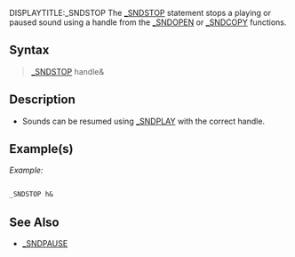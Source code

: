 DISPLAYTITLE:_SNDSTOP
The [_SNDSTOP](_SNDSTOP) statement stops a playing or paused sound using a handle from the [_SNDOPEN](_SNDOPEN) or [_SNDCOPY](_SNDCOPY) functions.


## Syntax

>  [_SNDSTOP](_SNDSTOP) handle&


## Description

* Sounds can be resumed using [_SNDPLAY](_SNDPLAY) with the correct handle.


## Example(s)

*Example:*

```vb

_SNDSTOP h& 

```


## See Also

* [_SNDPAUSE](_SNDPAUSE)




